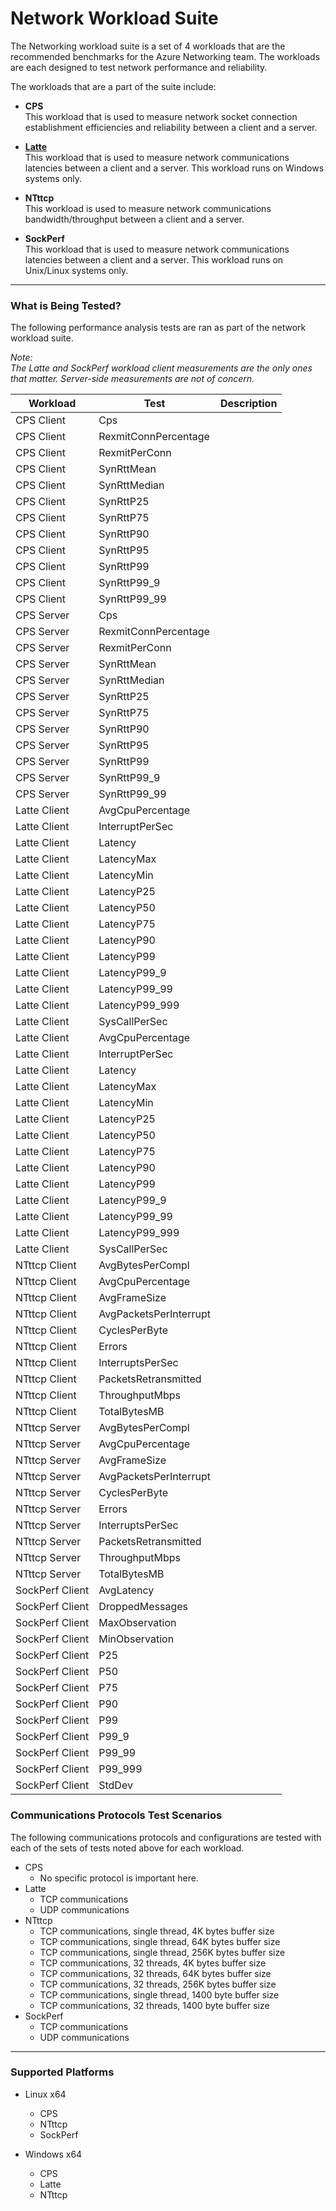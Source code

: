 ﻿# Network Workload Suite
The Networking workload suite is a set of 4 workloads that are the recommended benchmarks for the Azure Networking team. The workloads are each designed to test network performance
and reliability.

The workloads that are a part of the suite include:

* **CPS**  
  This workload that is used to measure network socket connection establishment efficiencies and reliability between a client and a server.

* **[Latte](https://github.com/microsoft/latte)**  
  This workload that is used to measure network communications latencies between a client and a server. This workload runs on Windows systems only.

* **NTttcp**  
  This workload is used to measure network communications bandwidth/throughput between a client and a server.

* **SockPerf**  
  This workload that is used to measure network communications latencies between a client and a server. This workload runs on Unix/Linux systems only.

---

### What is Being Tested?
The following performance analysis tests are ran as part of the network workload suite.

*Note:  
The Latte and SockPerf workload client measurements are the only ones that matter. Server-side measurements are not of concern.* 

| Workload              | Test     | Description                                               |
|-----------------------|----------|-----------------------------------------------------------|
| CPS Client | Cps |         |
| CPS Client | RexmitConnPercentage |         |
| CPS Client | RexmitPerConn |         |
| CPS Client | SynRttMean |         |
| CPS Client | SynRttMedian |         |
| CPS Client | SynRttP25 |         |
| CPS Client | SynRttP75 |         |
| CPS Client | SynRttP90 |         |
| CPS Client | SynRttP95 |         |
| CPS Client | SynRttP99 |         |
| CPS Client | SynRttP99_9 |         |
| CPS Client | SynRttP99_99 |         |
| CPS Server | Cps |         |
| CPS Server | RexmitConnPercentage |         |
| CPS Server | RexmitPerConn |         |
| CPS Server | SynRttMean |         |
| CPS Server | SynRttMedian |         |
| CPS Server | SynRttP25 |         |
| CPS Server | SynRttP75 |         |
| CPS Server | SynRttP90 |         |
| CPS Server | SynRttP95 |         |
| CPS Server | SynRttP99 |         |
| CPS Server | SynRttP99_9 |         |
| CPS Server | SynRttP99_99 |         |
| Latte Client | AvgCpuPercentage |         |
| Latte Client | InterruptPerSec |         |
| Latte Client | Latency |         |
| Latte Client | LatencyMax |         |
| Latte Client | LatencyMin |         |
| Latte Client | LatencyP25 |         |
| Latte Client | LatencyP50 |         |
| Latte Client | LatencyP75 |         |
| Latte Client | LatencyP90 |         |
| Latte Client | LatencyP99 |         |
| Latte Client | LatencyP99_9 |         |
| Latte Client | LatencyP99_99 |         |
| Latte Client | LatencyP99_999 |         |
| Latte Client | SysCallPerSec |         |
| Latte Client | AvgCpuPercentage |         |
| Latte Client | InterruptPerSec |         |
| Latte Client | Latency |         |
| Latte Client | LatencyMax |         |
| Latte Client | LatencyMin |         |
| Latte Client | LatencyP25 |         |
| Latte Client | LatencyP50 |         |
| Latte Client | LatencyP75 |         |
| Latte Client | LatencyP90 |         |
| Latte Client | LatencyP99 |         |
| Latte Client | LatencyP99_9 |         |
| Latte Client | LatencyP99_99 |         |
| Latte Client | LatencyP99_999 |         |
| Latte Client | SysCallPerSec |         |
| NTttcp Client | AvgBytesPerCompl |         |
| NTttcp Client | AvgCpuPercentage |         |
| NTttcp Client | AvgFrameSize |         |
| NTttcp Client | AvgPacketsPerInterrupt |         |
| NTttcp Client | CyclesPerByte |         |
| NTttcp Client | Errors |         |
| NTttcp Client | InterruptsPerSec |         |
| NTttcp Client | PacketsRetransmitted |         |
| NTttcp Client | ThroughputMbps |         |
| NTttcp Client | TotalBytesMB |         |
| NTttcp Server | AvgBytesPerCompl |         |
| NTttcp Server | AvgCpuPercentage |         |
| NTttcp Server | AvgFrameSize |         |
| NTttcp Server | AvgPacketsPerInterrupt |         |
| NTttcp Server | CyclesPerByte |         |
| NTttcp Server | Errors |         |
| NTttcp Server | InterruptsPerSec |         |
| NTttcp Server | PacketsRetransmitted |         |
| NTttcp Server | ThroughputMbps |         |
| NTttcp Server | TotalBytesMB |         |
| SockPerf Client | AvgLatency |         |
| SockPerf Client | DroppedMessages |         |
| SockPerf Client | MaxObservation |         |
| SockPerf Client | MinObservation |         |
| SockPerf Client | P25 |         |
| SockPerf Client | P50 |         |
| SockPerf Client | P75 |         |
| SockPerf Client | P90 |         |
| SockPerf Client | P99 |         |
| SockPerf Client | P99_9 |         |
| SockPerf Client | P99_99 |         |
| SockPerf Client | P99_999 |         |
| SockPerf Client | StdDev |         |

### Communications Protocols Test Scenarios
The following communications protocols and configurations are tested with each of the sets of tests noted above for
each workload.

* CPS
  * No specific protocol is important here.
* Latte
  * TCP communications
  * UDP communications
* NTttcp
  * TCP communications, single thread, 4K bytes buffer size
  * TCP communications, single thread, 64K bytes buffer size
  * TCP communications, single thread, 256K bytes buffer size
  * TCP communications, 32 threads, 4K bytes buffer size
  * TCP communications, 32 threads, 64K bytes buffer size
  * TCP communications, 32 threads, 256K bytes buffer size
  * TCP communications, single thread, 1400 byte buffer size
  * TCP communications, 32 threads, 1400 byte buffer size
* SockPerf
  * TCP communications
  * UDP communications
---

### Supported Platforms
* Linux x64
  * CPS
  * NTttcp
  * SockPerf

* Windows x64
  * CPS
  * Latte
  * NTttcp 